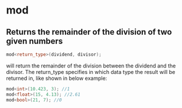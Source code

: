 # mod

## Returns the remainder of the division of two given numbers

```cpp
mod<return_type>(dividend, divisor);
```

will return the remainder of the division between the dividend and the divisor. The return\_type specifies in which data type the result will be returned in, like shown in below example:&#x20;

```cpp
mod<int>(10.423, 3); //1
mod<float>(15, 4.13); //2.61
mod<bool>(21, 7); //0
```

